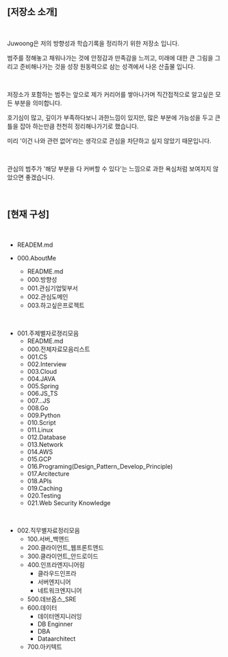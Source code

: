 
</br>


## [저장소 소개]

</br>

Juwoong은 저의 방향성과 학습기록을 정리하기 위한 저장소 입니다.

범주를 정해놓고 채워나가는 것에 안정감과 만족감을 느끼고, 미래에 대한 큰 그림을 그리고 준비해나가는 것을 성장 원동력으로 삼는 성격에서 나온 산출물 입니다.

</br>

저장소가 포함하는 범주는 앞으로 제가 커리어를 쌓아나가며 직간접적으로 알고싶은 모든 부분을 의미합니다.

호기심이 많고, 깊이가 부족하다보니 과한느낌이 있지만, 많은 부분에 가능성을 두고 큰 틀을 잡아 하는만큼 천천히 정리해나가기로 했습니다.

미리 '이건 나와 관련 없어'라는 생각으로 관심을 차단하고 싶지 않았기 때문입니다.

</br>


관심의 범주가 '해당 부분을 다 커버할 수 있다'는 느낌으로 과한 욕심처럼 보여지지 않았으면 좋겠습니다. 



</br>


## [현재 구성]


</br>


- READEM.md

-  000.AboutMe
    - README.md
    - 000.방향성
    - 001.관심기업및부서
    - 002.관심도메인
    - 003.하고싶은프로젝트

</br>

- 001.주제별자로졍리모음
    - README.md
    - 000.전체자료모음리스트
    - 001.CS
    - 002.Interview
    - 003.Cloud
    - 004.JAVA
    - 005.Spring
    - 006.JS_TS
    - 007...JS
    - 008.Go
    - 009.Python
    - 010.Script
    - 011.Linux
    - 012.Database
    - 013.Network
    - 014.AWS
    - 015.GCP
    - 016.Programing(Design_Pattern_Develop_Principle)
    - 017.Arcitecture
    - 018.APIs
    - 019.Caching
    - 020.Testing
    - 021.Web Security Knowledge

</br>

- 002.직무별자료정리모음
    - 100.서버_백앤드
    - 200.클라이언트_웹프론트앤드
    - 300.클라이언트_안드로이드
    - 400.인프라엔지니어링
        - 클라우드인프라
        - 서버엔지니어
        - 네트워크엔지니어
    - 500.데브옵스_SRE
    - 600.데이터
        - 데이터엔지니러잉
        - DB Enginner
        - DBA
        - Dataarchitect
    - 700.아키텍트 


